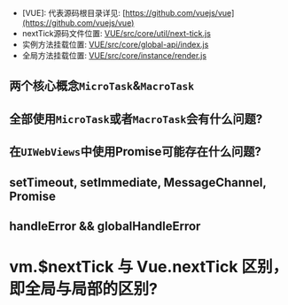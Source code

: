 
- [VUE]: 代表源码根目录详见: [https://github.com/vuejs/vue](https://github.com/vuejs/vue)
- nextTick源码文件位置: [VUE/src/core/util/next-tick.js](https://github.com/vuejs/vue/src/core/util/next-tick.js)
- 实例方法挂载位置: [VUE/src/core/global-api/index.js](https://github.com/vuejs/vue/src/core/global-api/index.js)
- 全局方法挂载位置: [VUE/src/core/instance/render.js](https://github.com/vuejs/vue/src/instance/render.js)


## 两个核心概念`MicroTask`&`MacroTask`

## 全部使用`MicroTask`或者`MacroTask`会有什么问题?

## 在`UIWebViews`中使用Promise可能存在什么问题?

## setTimeout, setImmediate, MessageChannel, Promise

## handleError && globalHandleError

# vm.$nextTick 与 Vue.nextTick 区别，即全局与局部的区别?
